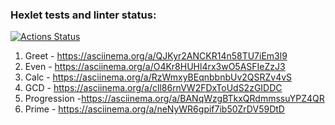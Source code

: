 ### Hexlet tests and linter status:
[![Actions Status](https://github.com/6aobab/java-project-61/actions/workflows/hexlet-check.yml/badge.svg)](https://github.com/6aobab/java-project-61/actions)
1) Greet - https://asciinema.org/a/QJKyr2ANCKR14n58TU7iEm3l9
2) Even - https://asciinema.org/a/O4Kr8HUHl4rx3wO5ASFIeZzJ3
3) Calc - https://asciinema.org/a/RzWmxyBEqnbbnbUv2QSRZv4vS
4) GCD - https://asciinema.org/a/cll86rnVW2FDxToUdS2zGIDDC
5) Progression -https://asciinema.org/a/BANqWzgBTkxQRdmmssuYPZ4QR
6) Prime - https://asciinema.org/a/neNyWR6gpif7ib50ZrDV59DtD
